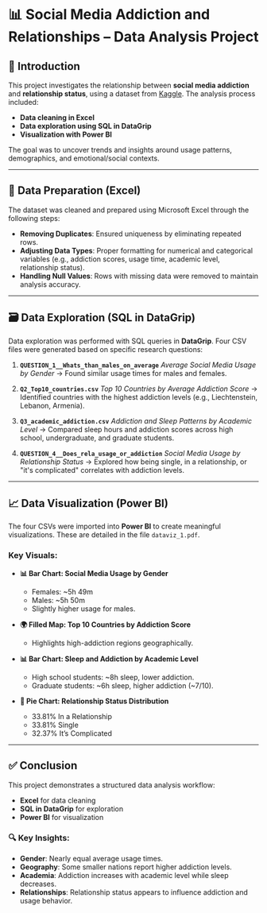 # 📊 Social Media Addiction and Relationships – Data Analysis Project

## 🧠 Introduction

This project investigates the relationship between **social media addiction** and **relationship status**, using a dataset from [Kaggle](https://www.kaggle.com/). The analysis process included:

* **Data cleaning in Excel**
* **Data exploration using SQL in DataGrip**
* **Visualization with Power BI**

The goal was to uncover trends and insights around usage patterns, demographics, and emotional/social contexts.

---

## 🧹 Data Preparation (Excel)

The dataset was cleaned and prepared using Microsoft Excel through the following steps:

* **Removing Duplicates**: Ensured uniqueness by eliminating repeated rows.
* **Adjusting Data Types**: Proper formatting for numerical and categorical variables (e.g., addiction scores, usage time, academic level, relationship status).
* **Handling Null Values**: Rows with missing data were removed to maintain analysis accuracy.

---

## 🗃️ Data Exploration (SQL in DataGrip)

Data exploration was performed with SQL queries in **DataGrip**. Four CSV files were generated based on specific research questions:

1. **`QUESTION_1__Whats_than_males_on_average`**
   *Average Social Media Usage by Gender*
   → Found similar usage times for males and females.

2. **`Q2_Top10_countries.csv`**
   *Top 10 Countries by Average Addiction Score*
   → Identified countries with the highest addiction levels (e.g., Liechtenstein, Lebanon, Armenia).

3. **`Q3_academic_addiction.csv`**
   *Addiction and Sleep Patterns by Academic Level*
   → Compared sleep hours and addiction scores across high school, undergraduate, and graduate students.

4. **`QUESTION_4__Does_rela_usage_or_addiction`**
   *Social Media Usage by Relationship Status*
   → Explored how being single, in a relationship, or "it's complicated" correlates with addiction levels.

---

## 📈 Data Visualization (Power BI)

The four CSVs were imported into **Power BI** to create meaningful visualizations. These are detailed in the file `dataviz_1.pdf`.

### Key Visuals:

* **📊 Bar Chart: Social Media Usage by Gender**

  * Females: \~5h 49m
  * Males: \~5h 50m
  * Slightly higher usage for males.

* **🌍 Filled Map: Top 10 Countries by Addiction Score**

  * Highlights high-addiction regions geographically.

* **📊 Bar Chart: Sleep and Addiction by Academic Level**

  * High school students: \~8h sleep, lower addiction.
  * Graduate students: \~6h sleep, higher addiction (\~7/10).

* **🥧 Pie Chart: Relationship Status Distribution**

  * 33.81% In a Relationship
  * 33.81% Single
  * 32.37% It’s Complicated

---

## ✅ Conclusion

This project demonstrates a structured data analysis workflow:

* **Excel** for data cleaning
* **SQL in DataGrip** for exploration
* **Power BI** for visualization

### 🔍 Key Insights:

* **Gender**: Nearly equal average usage times.
* **Geography**: Some smaller nations report higher addiction levels.
* **Academia**: Addiction increases with academic level while sleep decreases.
* **Relationships**: Relationship status appears to influence addiction and usage behavior.




